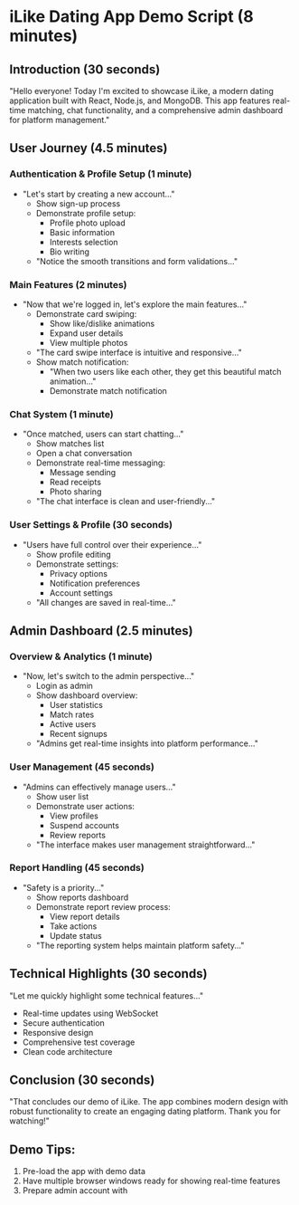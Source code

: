 # iLike Dating App Demo Script (8 minutes)

## Introduction (30 seconds)
"Hello everyone! Today I'm excited to showcase iLike, a modern dating application built with React, Node.js, and MongoDB. This app features real-time matching, chat functionality, and a comprehensive admin dashboard for platform management."

## User Journey (4.5 minutes)

### Authentication & Profile Setup (1 minute)
- "Let's start by creating a new account..."
  * Show sign-up process
  * Demonstrate profile setup:
    - Profile photo upload
    - Basic information
    - Interests selection
    - Bio writing
  * "Notice the smooth transitions and form validations..."

### Main Features (2 minutes)
- "Now that we're logged in, let's explore the main features..."
  * Demonstrate card swiping:
    - Show like/dislike animations
    - Expand user details
    - View multiple photos
  * "The card swipe interface is intuitive and responsive..."
  * Show match notification:
    - "When two users like each other, they get this beautiful match animation..."
    - Demonstrate match notification

### Chat System (1 minute)
- "Once matched, users can start chatting..."
  * Show matches list
  * Open a chat conversation
  * Demonstrate real-time messaging:
    - Message sending
    - Read receipts
    - Photo sharing
  * "The chat interface is clean and user-friendly..."

### User Settings & Profile (30 seconds)
- "Users have full control over their experience..."
  * Show profile editing
  * Demonstrate settings:
    - Privacy options
    - Notification preferences
    - Account settings
  * "All changes are saved in real-time..."

## Admin Dashboard (2.5 minutes)

### Overview & Analytics (1 minute)
- "Now, let's switch to the admin perspective..."
  * Login as admin
  * Show dashboard overview:
    - User statistics
    - Match rates
    - Active users
    - Recent signups
  * "Admins get real-time insights into platform performance..."

### User Management (45 seconds)
- "Admins can effectively manage users..."
  * Show user list
  * Demonstrate user actions:
    - View profiles
    - Suspend accounts
    - Review reports
  * "The interface makes user management straightforward..."

### Report Handling (45 seconds)
- "Safety is a priority..."
  * Show reports dashboard
  * Demonstrate report review process:
    - View report details
    - Take actions
    - Update status
  * "The reporting system helps maintain platform safety..."

## Technical Highlights (30 seconds)
"Let me quickly highlight some technical features..."
- Real-time updates using WebSocket
- Secure authentication
- Responsive design
- Comprehensive test coverage
- Clean code architecture

## Conclusion (30 seconds)
"That concludes our demo of iLike. The app combines modern design with robust functionality to create an engaging dating platform. Thank you for watching!"

## Demo Tips:
1. Pre-load the app with demo data
2. Have multiple browser windows ready for showing real-time features
3. Prepare admin account with